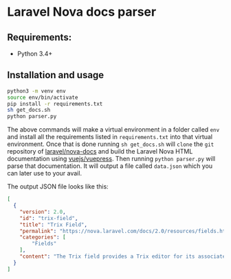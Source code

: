 # Laravel Nova docs parser

## Requirements:

- Python 3.4+

## Installation and usage
```bash
python3 -m venv env
source env/bin/activate
pip install -r requirements.txt
sh get_docs.sh
python parser.py
```

The above commands will make a virtual environment in a folder called `env` and install all the requirements listed in `requirements.txt` into that virtual environment.
Once that is done running `sh get_docs.sh` will `clone` the `git` repository of [laravel/nova-docs](https://github.com/laravel/nova-docs) and build the Laravel Nova HTML documentation using [vuejs/vuepress](https://github.com/vuejs/vuepress).
Then running `python parser.py` will parse that documentation.
It will output a file called `data.json` which you can later use to your avail.

The output JSON file looks like this:
```json
[
  {
    "version": 2.0,
    "id": "trix-field",
    "title": "Trix Field",
    "permalink": "https://nova.laravel.com/docs/2.0/resources/fields.html#trix-field",
    "categories": [
        "Fields"
    ],
    "content": "The Trix field provides a Trix editor for its associated field. Typically, this field will correspond to a TEXT column in your database. The Trix field will store its corresponding HTML within the associated database column:"
  }
]
```
